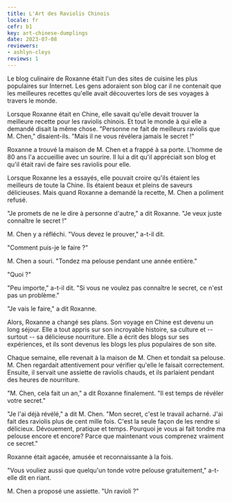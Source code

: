 ```yaml
---
title: L'Art des Raviolis Chinois
locale: fr
cefr: b1
key: art-chinese-dumplings
date: 2023-07-08
reviewers:
- ashlyn-cleys
reviews: 1
---
```


Le blog culinaire de Roxanne était l'un des sites de cuisine les plus populaires sur Internet. Les gens adoraient son blog car il ne contenait que les meilleures recettes qu'elle avait découvertes lors de ses voyages à travers le monde.

Lorsque Roxanne était en Chine, elle savait qu'elle devait trouver la meilleure recette pour les raviolis chinois. Et tout le monde à qui elle a demandé disait la même chose. "Personne ne fait de meilleurs raviolis que M. Chen," disaient-ils. "Mais il ne vous révélera jamais le secret !"

Roxanne a trouvé la maison de M. Chen et a frappé à sa porte. L'homme de 80 ans l'a accueillie avec un sourire. Il lui a dit qu'il appréciait son blog et qu'il était ravi de faire ses raviolis pour elle.

Lorsque Roxanne les a essayés, elle pouvait croire qu'ils étaient les meilleurs de toute la Chine. Ils étaient beaux et pleins de saveurs délicieuses. Mais quand Roxanne a demandé la recette, M. Chen a poliment refusé.

"Je promets de ne le dire à personne d'autre," a dit Roxanne. "Je veux juste connaître le secret !"

M. Chen y a réfléchi. "Vous devez le prouver," a-t-il dit.

"Comment puis-je le faire ?"

M. Chen a souri. "Tondez ma pelouse pendant une année entière."

"Quoi ?"

"Peu importe," a-t-il dit. "Si vous ne voulez pas connaître le secret, ce n'est pas un problème."

"Je vais le faire," a dit Roxanne.

Alors, Roxanne a changé ses plans. Son voyage en Chine est devenu un long séjour. Elle a tout appris sur son incroyable histoire, sa culture et -- surtout -- sa délicieuse nourriture. Elle a écrit des blogs sur ses expériences, et ils sont devenus les blogs les plus populaires de son site.

Chaque semaine, elle revenait à la maison de M. Chen et tondait sa pelouse. M. Chen regardait attentivement pour vérifier qu'elle le faisait correctement. Ensuite, il servait une assiette de raviolis chauds, et ils parlaient pendant des heures de nourriture.

"M. Chen, cela fait un an," a dit Roxanne finalement. "Il est temps de révéler votre secret."

"Je l'ai déjà révélé," a dit M. Chen. "Mon secret, c'est le travail acharné. J'ai fait des raviolis plus de cent mille fois. C'est la seule façon de les rendre si délicieux. Dévouement, pratique et temps. Pourquoi je vous ai fait tondre ma pelouse encore et encore? Parce que maintenant vous comprenez vraiment ce secret."

Roxanne était agacée, amusée et reconnaissante à la fois.

"Vous vouliez aussi que quelqu'un tonde votre pelouse gratuitement," a-t-elle dit en riant.

M. Chen a proposé une assiette. "Un ravioli ?"